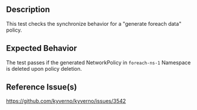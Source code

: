 ## Description

This test checks the synchronize behavior for a "generate foreach data" policy.

## Expected Behavior

The test passes if the generated NetworkPolicy in `foreach-ns-1` Namespace is deleted upon policy deletion.

## Reference Issue(s)

https://github.com/kyverno/kyverno/issues/3542